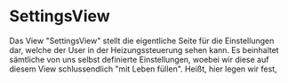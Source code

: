 # SettingsView

Das View "SettingsView" stellt die eigentliche Seite für die Einstellungen dar, welche der User in der Heizungssteuerung sehen kann. 
Es beinhaltet sämtliche von uns selbst definierte Einstellungen, woebei wir diese auf diesem View schlussendlich "mit Leben füllen".
Heißt, hier legen wir fest, 